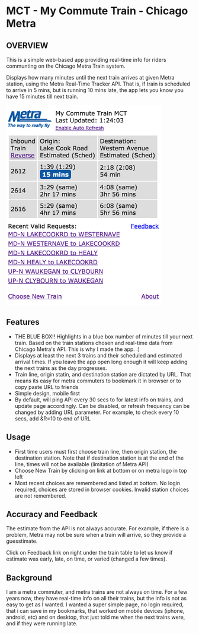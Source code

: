 # MCT - My Commute Train - Chicago Metra

## OVERVIEW

This is a simple web-based app providing real-time info for riders communting on the Chicago Metra Train system.

Displays how many minutes until the next train arrives at given Metra station, using the Metra Real-Time Tracker API.  That is, if train is scheduled to arrive in 5 mins, but is running 10 mins late, the app lets you know you have 15 minutes till next train.

<img alt="Train 10 mins late, arrives in 15 mins" src="https://github.com/chadn/mct/blob/master/images/mct-2015-04-25.png" width="419" height="541">

## Features

- THE BLUE BOX!! Highlights in a blue box number of minutes till your next train. Based on the train stations chosen and real-time data from Chicago Metra's API. This is why I made the app. :)
- Displays at least the next 3 trains and their scheduled and estimated arrival times.  If you leave the app open long enough it will keep adding the next trains as the day progresses.  
- Train line, origin statin, and destination station are dictated by URL.  That means its easy for metra commuters to bookmark it in browser or to copy paste URL to friends
- Simple design, mobile first
- By default, will ping API every 30 secs to for latest info on trains, and update page accordingly.  Can be disabled, or refresh frequency can be changed by adding URL parameter.  For example, to check every 10 secs, add &R=10 to end of URL

## Usage

- First time users must first choose train line, then origin station, the destination station.  Note that if destination station is at the end of the line, times will not be available (limitation of Metra API)
- Choose New Train by clicking on link at bottom or on metra logo in top left
- Most recent choices are remembered and listed at bottom.  No login required, choices are stored in browser cookies.  Invalid station choices are not remembered.

## Accuracy and Feedback

The estimate from the API is not always accurate. For example, if there is a problem, Metra may not be sure when a train will arrive, so they provide a guesstimate.  

Click on Feedback link on right under the train table to let us know if estimate was early, late, on time, or varied (changed a few times).  

## Background

I am a metra commuter, and metra trains are not always on time.  For a few years now, they have real-time info on all their trains, but the info is not as easy to get as I wanted.  I wanted a super simple page, no login required, that i can save in my bookmarks, that worked on mobile devices (iphone, android, etc) and on desktop, that just told me when the next trains were, and if they were running late.


